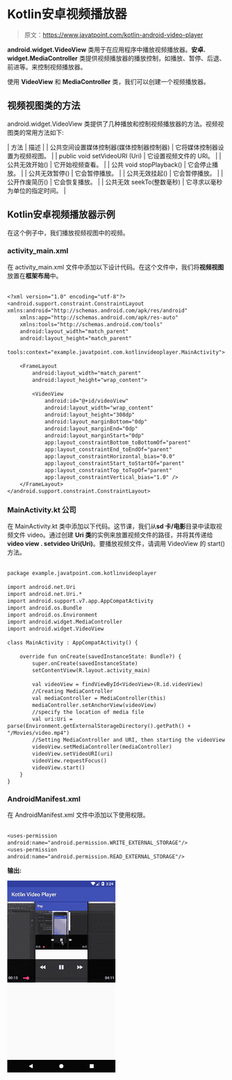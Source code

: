 # Kotlin安卓视频播放器

> 原文：<https://www.javatpoint.com/kotlin-android-video-player>

**android.widget.VideoView** 类用于在应用程序中播放视频播放器。**安卓. widget.MediaController** 类提供视频播放器的播放控制，如播放、暂停、后退、前进等。来控制视频播放器。

使用 **VideoView** 和 **MediaController** 类，我们可以创建一个视频播放器。

## 视频视图类的方法

android.widget.VideoView 类提供了几种播放和控制视频播放器的方法。视频视图类的常用方法如下:

| 方法 | 描述 |
| 公共空间设置媒体控制器(媒体控制器控制器) | 它将媒体控制器设置为视频视图。 |
| public void setVideoURI (Uri) | 它设置视频文件的 URI。 |
| 公共无效开始() | 它开始视频查看。 |
| 公共 void stopPlayback() | 它会停止播放。 |
| 公共无效暂停() | 它会暂停播放。 |
| 公共无效挂起() | 它会暂停播放。 |
| 公开作废简历() | 它会恢复播放。 |
| 公共无效 seekTo(整数毫秒) | 它寻求以毫秒为单位的指定时间。 |

## Kotlin安卓视频播放器示例

在这个例子中，我们播放视频视图中的视频。

### activity_main.xml

在 activity_main.xml 文件中添加以下设计代码。在这个文件中，我们将**视频视图**放置在**框架布局**中。

```

<?xml version="1.0" encoding="utf-8"?>
<android.support.constraint.ConstraintLayout xmlns:android="http://schemas.android.com/apk/res/android"
    xmlns:app="http://schemas.android.com/apk/res-auto"
    xmlns:tools="http://schemas.android.com/tools"
    android:layout_width="match_parent"
    android:layout_height="match_parent"
    tools:context="example.javatpoint.com.kotlinvideoplayer.MainActivity">

    <FrameLayout
        android:layout_width="match_parent"
        android:layout_height="wrap_content">

        <VideoView
            android:id="@+id/videoView"
            android:layout_width="wrap_content"
            android:layout_height="308dp"
            android:layout_marginBottom="0dp"
            android:layout_marginEnd="0dp"
            android:layout_marginStart="0dp"
            app:layout_constraintBottom_toBottomOf="parent"
            app:layout_constraintEnd_toEndOf="parent"
            app:layout_constraintHorizontal_bias="0.0"
            app:layout_constraintStart_toStartOf="parent"
            app:layout_constraintTop_toTopOf="parent"
            app:layout_constraintVertical_bias="1.0" />
    </FrameLayout>
</android.support.constraint.ConstraintLayout>

```

### MainActivity.kt 公司

在 MainActivity.kt 类中添加以下代码。这节课，我们从**sd 卡/电影**目录中读取视频文件 video。通过创建 **Uri 类**的实例来放置视频文件的路径，并将其传递给**video view . setvideo Uri(Uri)**。要播放视频文件，请调用 VideoView 的 start()方法。

```

package example.javatpoint.com.kotlinvideoplayer

import android.net.Uri
import android.net.Uri.*
import android.support.v7.app.AppCompatActivity
import android.os.Bundle
import android.os.Environment
import android.widget.MediaController
import android.widget.VideoView

class MainActivity : AppCompatActivity() {

    override fun onCreate(savedInstanceState: Bundle?) {
        super.onCreate(savedInstanceState)
        setContentView(R.layout.activity_main)

        val videoView = findViewById<VideoView>(R.id.videoView)
        //Creating MediaController
        val mediaController = MediaController(this)
        mediaController.setAnchorView(videoView)
        //specify the location of media file
        val uri:Uri = parse(Environment.getExternalStorageDirectory().getPath() + "/Movies/video.mp4")
        //Setting MediaController and URI, then starting the videoView
        videoView.setMediaController(mediaController)
        videoView.setVideoURI(uri)
        videoView.requestFocus()
        videoView.start()
    }
}

```

### AndroidManifest.xml

在 AndroidManifest.xml 文件中添加以下使用权限。

```

<uses-permission android:name="android.permission.WRITE_EXTERNAL_STORAGE"/>
<uses-permission android:name="android.permission.READ_EXTERNAL_STORAGE"/>

```

**输出:**

![Kotlin Android Video Player](img/4d924606316d61ce65ca0718137f1647.png)